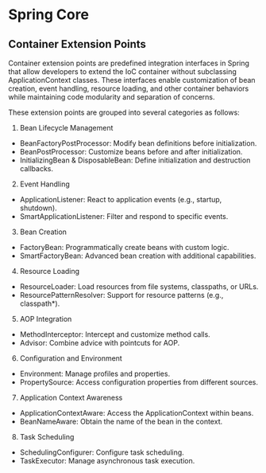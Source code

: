 # Spring Core

## Container Extension Points
Container extension points are predefined integration interfaces in Spring that allow developers to extend the IoC
container without subclassing ApplicationContext classes. These interfaces enable customization of bean creation, event
handling, resource loading, and other container behaviors while maintaining code modularity and separation of concerns.

These extension points are grouped into several categories as follows:
1. Bean Lifecycle Management
* BeanFactoryPostProcessor: Modify bean definitions before initialization. 
* BeanPostProcessor: Customize beans before and after initialization. 
* InitializingBean & DisposableBean: Define initialization and destruction callbacks.

2. Event Handling
* ApplicationListener: React to application events (e.g., startup, shutdown). 
* SmartApplicationListener: Filter and respond to specific events.

3. Bean Creation
* FactoryBean: Programmatically create beans with custom logic. 
* SmartFactoryBean: Advanced bean creation with additional capabilities.

4. Resource Loading
* ResourceLoader: Load resources from file systems, classpaths, or URLs. 
* ResourcePatternResolver: Support for resource patterns (e.g., classpath*).

5. AOP Integration
* MethodInterceptor: Intercept and customize method calls. 
* Advisor: Combine advice with pointcuts for AOP.

6. Configuration and Environment
* Environment: Manage profiles and properties. 
* PropertySource: Access configuration properties from different sources.

7. Application Context Awareness
* ApplicationContextAware: Access the ApplicationContext within beans. 
* BeanNameAware: Obtain the name of the bean in the context.

8. Task Scheduling
* SchedulingConfigurer: Configure task scheduling. 
* TaskExecutor: Manage asynchronous task execution.